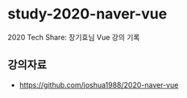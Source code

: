 # study-2020-naver-vue
2020 Tech Share: 장기효님 Vue 강의 기록

## 강의자료

- https://github.com/joshua1988/2020-naver-vue
